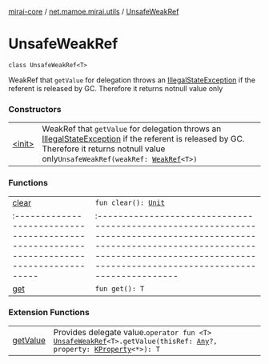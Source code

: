 [mirai-core](../../index.md) / [net.mamoe.mirai.utils](../index.md) / [UnsafeWeakRef](./index.md)

# UnsafeWeakRef

`class UnsafeWeakRef<T>`

WeakRef that `getValue` for delegation throws an [IllegalStateException](https://kotlinlang.org/api/latest/jvm/stdlib/kotlin/-illegal-state-exception/index.html) if the referent is released by GC. Therefore it returns notnull value only

### Constructors
|||
|:----------------------------------------------------------------------------------------|:---------------------------------------------------------------------------------------------------------------------------------------------------------------------------------------------------------|
| [&lt;init&gt;](-init-.md) | WeakRef that `getValue` for delegation throws an [IllegalStateException](https://kotlinlang.org/api/latest/jvm/stdlib/kotlin/-illegal-state-exception/index.html) if the referent is released by GC. Therefore it returns notnull value only`UnsafeWeakRef(weakRef: `[`WeakRef`](../-weak-ref/index.md)`<T>)` |

### Functions
|||
|:----------------------------------------------------------------------------------------|:---------------------------------------------------------------------------------------------------------------------------------------------------------------------------------------------------------|
| [clear](clear.md) | `fun clear(): `[`Unit`](https://kotlinlang.org/api/latest/jvm/stdlib/kotlin/-unit/index.html) ||||
|:----------------------------------------------------------------------------------------|:---------------------------------------------------------------------------------------------------------------------------------------------------------------------------------------------------------|
| [get](get.md) | `fun get(): T` |

### Extension Functions
|||
|:----------------------------------------------------------------------------------------|:---------------------------------------------------------------------------------------------------------------------------------------------------------------------------------------------------------|
| [getValue](../get-value.md) | Provides delegate value.`operator fun <T> `[`UnsafeWeakRef`](./index.md)`<T>.getValue(thisRef: `[`Any`](https://kotlinlang.org/api/latest/jvm/stdlib/kotlin/-any/index.html)`?, property: `[`KProperty`](https://kotlinlang.org/api/latest/jvm/stdlib/kotlin.reflect/-k-property/index.html)`<*>): T` |

